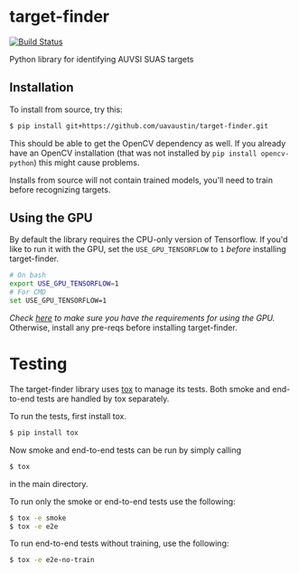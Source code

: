 # target-finder

[![Build Status](
    http://ci.uavaustin.org/job/target-finder-smoke/badge/icon)](
    http://ci.uavaustin.org/view/Image%20Recognition/)

Python library for identifying AUVSI SUAS targets

## Installation

To install from source, try this:

```sh
$ pip install git+https://github.com/uavaustin/target-finder.git
```

This should be able to get the OpenCV dependency as well. If you already have
an OpenCV installation (that was not installed by `pip install opencv-python`)
this might cause problems.

Installs from source will not contain trained models, you'll need to train
before recognizing targets.

## Using the GPU

By default the library requires the CPU-only version of Tensorflow. If you'd
like to run it with the GPU, set the `USE_GPU_TENSORFLOW` to `1` *before*
installing target-finder.

```sh
# On bash
export USE_GPU_TENSORFLOW=1
# For CMD
set USE_GPU_TENSORFLOW=1
```

*Check [here](https://www.tensorflow.org/install/) to make sure you have the
requirements for using the GPU.* Otherwise, install any pre-reqs before
installing target-finder.

# Testing
The target-finder library uses [tox](https://github.com/tox-dev/tox) to manage
its tests. Both smoke and end-to-end tests are handled by tox separately.

To run the tests, first install tox.

```sh
$ pip install tox
```

Now smoke and end-to-end tests can be run by simply calling

```sh
$ tox
```

in the main directory.

To run only the smoke or end-to-end tests use the following:

```sh
$ tox -e smoke
$ tox -e e2e
```

To run end-to-end tests without training, use the following:

```sh
$ tox -e e2e-no-train
```
